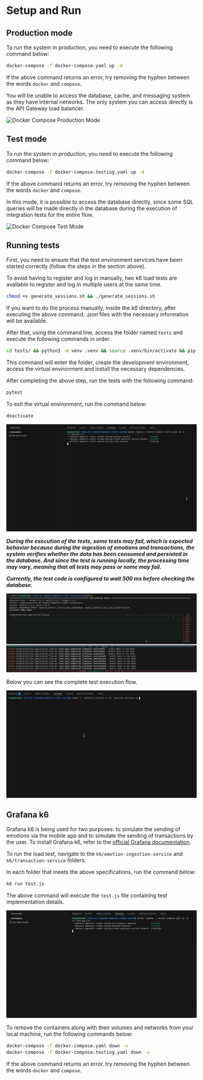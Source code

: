 # Setup and Run

## Production mode

To run the system in production, you need to execute the following command below:

```bash
docker-compose -f docker-compose.yaml up -d
```

If the above command returns an error, try removing the hyphen between the words `docker` and `compose`.

You will be unable to access the database, cache, and messaging system as they have internal networks. The only system you can access directly is the API Gateway load balancer.

![Docker Compose Production Mode](../../images/gif/dockercompose.gif)

## Test mode

To run the system in production, you need to execute the following command below:

```bash
docker-compose -f docker-compose.testing.yaml up -d
```

If the above command returns an error, try removing the hyphen between the words `docker` and `compose`.

In this mode, it is possible to access the database directly, since some SQL queries will be made directly in the database during the execution of integration tests for the entire flow.

![Docker Compose Test Mode](../../images/gif/dockercomposetesting.gif)

## Running tests

First, you need to ensure that the test environment services have been started correctly (follow the steps in the section above).

To avoid having to register and log in manually, two k6 load tests are available to register and log in multiple users at the same time.

```bash
chmod +x generate_sessions.sh && ./generate_sessions.sh
```

If you want to do the process manually, inside the k6 directory, after executing the above command, .json files with the necessary information will be available.

After that, using the command line, access the folder named `tests` and execute the following commands in order.

```bash
cd tests/ && python3 -m venv .venv && source .venv/bin/activate && pip install -r requirements.txt
```

This command will enter the folder, create the development environment, access the virtual environment and install the necessary dependencies.

After completing the above step, run the tests with the following command:

```bash
pytest
```

To exit the virtual environment, run the command below:

```bash
deactivate
```

![Tests](../../images/gif/tests.gif)

**_During the execution of the tests, some tests may fail, which is expected behavior because during the ingestion of emotions and transactions, the system verifies whether the data has been consumed and persisted in the database. And since the test is running locally, the processing time may vary, meaning that all tests may pass or some may fail._**

**_Currently, the test code is configured to wait 500 ms before checking the database._**

![Tests Failed](../../images/tests-1.png)
![Tests Failed](../../images/tests-2.png)

Below you can see the complete test execution flow.

![Final Tests](../../images/gif/final-test.gif)

## Grafana k6

Grafana k6 is being used for two purposes: to simulate the sending of emotions via the mobile app and to simulate the sending of transactions by the user. To install Grafana k6, refer to the [official Grafana documentation](https://grafana.com/docs/k6/latest/set-up/install-k6/).

To run the load test, navigate to the `k6/emotion-ingestion-service` and `k6/transaction-service` folders.

In each folder that meets the above specifications, run the command below:

```bash
k6 run test.js
```

The above command will execute the `test.js` file containing test implementation details.

![Grafana k6](../../images/gif/k6.gif)

To remove the containers along with their volumes and networks from your local machine, run the following commands below:

```bash
docker-compose -f docker-compose.yaml down -v
docker-compose -f docker-compose.testing.yaml down -v
```

If the above command returns an error, try removing the hyphen between the words `docker` and `compose`.
